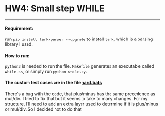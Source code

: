 # HW4: Small step WHILE

---

#### Requirement:

run `pip install lark-parser --upgrade` to install `lark`, which is a parsing library I used.

#### How to run:

`python3` is needed to run the file. `Makefile` generates an executable called `while-ss`, or simply run `python while.py`.

#### The custom test cases are in the file [hard.bats](cse210A-asgtest-hw2-while/tests/hard.bats)

There's a bug with the code, that plus/minus has the same precedence as mul/div. I tried to fix that but it seems to take to many changes. For my structure, I'll need to add an extra layer used to determine if it is plus/minus or mul/div. So I decided not to do that.